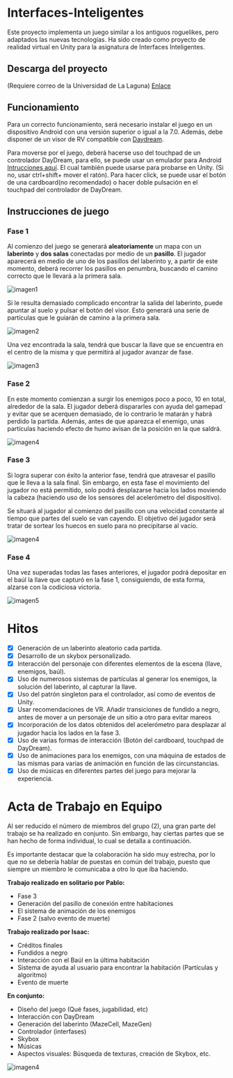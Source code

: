 # Interfaces-Inteligentes

Este proyecto implementa un juego similar a los antiguos roguelikes, pero adaptados las nuevas tecnologías. Ha sido creado como proyecto de realidad virtual en Unity para la asignatura de Interfaces Inteligentes. 

## Descarga del proyecto

(Requiere correo de la Universidad de La Laguna)
[Enlace](https://drive.google.com/file/d/1R2mvPlrJXHGfCnZJdftl0iU1o11OnGVl/view?usp=sharing)

## Funcionamiento

Para un correcto funcionamiento, será necesario instalar el juego en un dispositivo Android con una versión superior o igual a la 7.0. Además, debe disponer de un visor de RV compatible con [Daydream](https://vr.google.com/daydream/).

Para moverse por el juego, deberá hacerse uso del touchpad de un controlador DayDream, para ello, se puede usar un emulador para Android [Intrucciones aquí](https://developers.google.com/vr/daydream/controller-emulator). El cual también puede usarse para probarse en Unity. (Si no, usar ctrl+shift+ mover el ratón). Para hacer click, se puede usar el botón de una cardboard(no recomendado) o hacer doble pulsación en el touchpad del controlador de DayDream.

## Instrucciones de juego

### Fase 1
Al comienzo del juego se generará **aleatoriamente** un mapa con un **laberinto** y **dos salas** conectadas por medio de un **pasillo**. El jugador aparecerá en medio de uno de los pasillos del laberinto y, a partir de este momento, deberá recorrer los pasillos en penumbra, buscando el camino correcto que le llevará a la primera sala.

![imagen1](img/imagen1.jpg)

Si le resulta demasiado complicado encontrar la salida del laberinto, puede apuntar al suelo y pulsar el botón del visor. Esto generará una serie de partículas que le guiarán de camino a la primera sala.

![imagen2](./img/imagen2.jpg)

Una vez encontrada la sala, tendrá que buscar la llave que se encuentra en el centro de la misma y que permitirá al jugador avanzar de fase.

![imagen3](img/imagen3.jpg)

### Fase 2

En este momento comienzan a surgir los enemigos poco a poco, 10 en total, alrededor de la sala. El jugador deberá dispararles con ayuda del gamepad y evitar que se acerquen demasiado, de lo contrario le matarán y habrá perdido la partida. Además, antes de que aparezca el enemigo, unas partículas haciendo efecto de humo avisan de la posición en la que saldrá.

![imagen4](img/imagen4.jpg)

### Fase 3 

Si logra superar con éxito la anterior fase, tendrá que atravesar el pasillo que le lleva a la sala final. Sin embargo, en esta fase el movimiento del jugador no está permitido, solo podrá desplazarse hacia los lados moviendo la cabeza (haciendo uso de los sensores del acelerómetro del dispositivo). 

Se situará al jugador al comienzo del pasillo con una velocidad constante al tiempo que partes del suelo se van cayendo. El objetivo del jugador será tratar de sortear los huecos en suelo para no precipitarse al vacio.


![imagen4](img/imagen5.jpg)

### Fase 4

Una vez superadas todas las fases anteriores, el jugador podrá depositar en el baúl la llave que capturó en la fase 1, consiguiendo, de esta forma, alzarse con la codiciosa victoria. 


![imagen5](img/imagen6.jpg)


# Hitos 

* [x] Generación de un laberinto aleatorio cada partida. 
* [x] Desarrollo de un skybox personalizado.
* [x] Interacción del personaje con diferentes elementos de la escena (llave, enemigos, baúl).
* [x] Uso de numerosos sistemas de partículas al generar los enemigos, la solución del laberinto, al capturar la llave. 
* [x] Uso del patrón singleton para el controlador, así como de eventos de Unity.
* [x] Usar recomendaciones de VR. Añadir transiciones de fundido a negro, antes de mover a un personaje de un sitio a otro para evitar mareos
* [x] Incorporación de los datos obtenidos del acelerómetro para desplazar al jugador hacia los lados en la fase 3.
* [x] Uso de varias formas de interacción (Botón del cardboard, touchpad de DayDream).
* [x] Uso de animaciones para los enemigos, con una máquina de estados de las mismas para varias de animación en función de las circunstancias.
* [x] Uso de músicas en diferentes partes del juego para mejorar la experiencia.

# Acta de Trabajo en Equipo

Al ser reducido el número de miembros del grupo (2), una gran parte del trabajo se ha realizado en conjunto. Sin embargo, hay ciertas partes que se han hecho de forma individual, lo cual se detalla a continuación.

Es importante destacar que la colaboración ha sido muy estrecha, por lo que no se debería hablar de puestas en común del trabajo, puesto que siempre un miembro le comunicaba a otro lo que iba haciendo.

**Trabajo realizado en solitario por Pablo:**
* Fase 3
* Generación del pasillo de conexión entre habitaciones
* El sistema de animación de los enemigos
* Fase 2 (salvo evento de muerte)

**Trabajo realizado por Isaac:**
* Créditos finales
* Fundidos a negro
* Interacción con el Baúl en la última habitación
* Sistema de ayuda al usuario para encontrar la habitación (Partículas y algoritmo)
* Evento de muerte

**En conjunto:**
* Diseño del juego (Qué fases, jugabilidad, etc)
* Interacción con DayDream
* Generación del laberinto (MazeCell, MazeGen)
* Controlador (interfases)
* Skybox
* Músicas
* Aspectos visuales: Búsqueda de texturas, creación de Skybox, etc.


![imagen4](img/imagen7.jpg)
